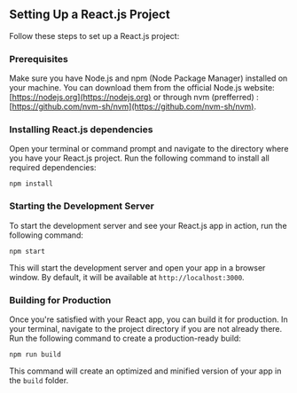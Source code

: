 ## Setting Up a React.js Project

Follow these steps to set up a React.js project:

### Prerequisites

Make sure you have Node.js and npm (Node Package Manager) installed on your machine. You can download them from the official Node.js website: [https://nodejs.org](https://nodejs.org) or through nvm (prefferred) : [https://github.com/nvm-sh/nvm](https://github.com/nvm-sh/nvm).

### Installing React.js dependencies

Open your terminal or command prompt and navigate to the directory where you have your React.js project. Run the following command to install all required dependencies:

```
npm install
```

### Starting the Development Server

To start the development server and see your React.js app in action, run the following command:

```
npm start
```

This will start the development server and open your app in a browser window. By default, it will be available at `http://localhost:3000`.

### Building for Production

Once you're satisfied with your React app, you can build it for production. In your terminal, navigate to the project directory if you are not already there. Run the following command to create a production-ready build:

```
npm run build
```

This command will create an optimized and minified version of your app in the `build` folder.
